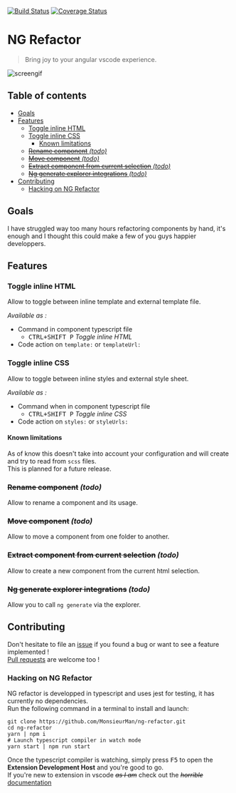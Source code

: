 [![Build Status](https://travis-ci.org/MonsieurMan/ng-refactor.svg?branch=master)](https://travis-ci.org/MonsieurMan/ng-refactor)
[![Coverage Status](https://coveralls.io/repos/github/MonsieurMan/ng-refactor/badge.svg?branch=master)](https://coveralls.io/github/MonsieurMan/ng-refactor?branch=master)
# NG Refactor  
> Bring joy to your angular vscode experience.  

![screengif](https://image.ibb.co/it8GEo/demo.gif)
## Table of contents

<!-- toc -->

- [Goals](#goals)
- [Features](#features)
  * [Toggle inline HTML](#toggle-inline-html)
  * [Toggle inline CSS](#toggle-inline-css)
    + [Known limitations](#known-limitations)
  * [~~Rename component~~ _(todo)_](#rename-component-_todo_)
  * [~~Move component~~ _(todo)_](#move-component-_todo_)
  * [~~Extract component from current selection~~ _(todo)_](#extract-component-from-current-selection-_todo_)
  * [~~Ng generate explorer integrations~~ _(todo)_](#ng-generate-explorer-integrations-_todo_)
- [Contributing](#contributing)
  * [Hacking on NG Refactor](#hacking-on-ng-refactor)

<!-- tocstop -->

## Goals
I have struggled way too many hours refactoring components by hand, it's enough and I thought this could make a few of you guys happier developpers.

## Features  
### Toggle inline HTML
Allow to toggle between inline template and external template file. 

_Available as :_
- Command in component typescript file  
  - <kbd>CTRL+SHIFT P</kbd> *Toggle inline HTML*
- Code action on `template:` or `templateUrl:`

### Toggle inline CSS
Allow to toggle between inline styles and external style sheet. 

_Available as :_
- Command when in component typescript file 
  - <kbd>CTRL+SHIFT P</kbd> *Toggle inline CSS*
- Code action on `styles:` or `styleUrls:`

#### Known limitations
As of know this doesn't take into account your configuration and will create and try to read from `scss` files.  
This is planned for a future release.

### ~~Rename component~~ _(todo)_
Allow to rename a component and its usage.

### ~~Move component~~ _(todo)_
Allow to move a component from one folder to another.

### ~~Extract component from current selection~~ _(todo)_  
Allow to create a new component from the current html selection.

### ~~Ng generate explorer integrations~~ _(todo)_  
Allow you to call `ng generate` via the explorer.

## Contributing  
Don't hesitate to file an [issue](https://github.com/MonsieurMan/ng-refactor/issues/new) if you found a bug or want to see a feature implemented !  
[Pull requests](https://github.com/MonsieurMan/ng-refactor/compare) are welcome too !

### Hacking on NG Refactor
NG refactor is developped in typescript and uses jest for testing, it has currently no dependencies.  
Run the following command in a terminal to install and launch:
```shell
git clone https://github.com/MonsieurMan/ng-refactor.git
cd ng-refactor
yarn | npm i
# Launch typescript compiler in watch mode
yarn start | npm run start
```
Once the typescript compiler is watching, simply press <kbd>F5</kbd> to open the **Extension Development Host** and you're good to go.  
If you're new to extension in vscode _~~as I am~~_ check out the _~~horrible~~_ [documentation](https://code.visualstudio.com/docs/extensions/overview)